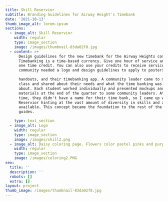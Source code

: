 ```yaml
---
title: Skill Reservior
subtitle: Branding Guidelines for Airway Height's Timebank
date: '2021-10-13'
thumb_image_alt: lorem-ipsum
sections:
  - image_alt: Skill Reservior
    width: regular
    type: image_section
    image: /images/thumbnail-83da02f8.jpg
  - content: >+
      Design guidelines for the new timebank for the Airway Heights community.
      Timebanking is a time-based currency. Give one hour of service and receive
      one time credit. You can also use your credits to receive services. The
      community needed a logo and design guidelines to apply to posters, 

      handouts, and their timebanking app. A community leader came to my design
      class and shared about their needs and what the time banking was all
      about. Each student worked individually and presented mockups and printed
      materials at the end of the quarter to some community leaders. At the
      time, they didn't have a name for their time bank, so I came up with Skill
      Reservior hinting at the vast amount of diversity in skills and abilities
      available. This concept became the foundation to the rest of the branding
      guides.

    type: text_section
  - image_alt: Logo
    width: regular
    type: image_section
    image: /images/skill2.png
  - image_alt: Daisy coloring page. Flowers color pastel pinks and purples.
    width: regular
    type: image_section
    image: /images/coloring2.PNG
seo:
  title: ''
  description: ''
  robots: []
  extra: []
layout: project
thumb_image: /images/thumbnail-83da02f8.jpg
---
```

